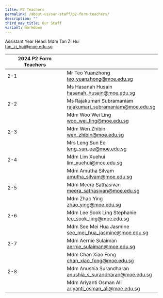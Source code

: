 ```yaml
---
title: P2 Teachers
permalink: /about-us/our-staff/p2-form-teachers/
description: ""
third_nav_title: Our Staff
variant: markdown
---
```

Assistant Year Head: Mdm Tan Zi Hui
<br>
<a href="mailto:tan_zi_hui@moe.edu.sg">tan_zi_hui@moe.edu.sg</a>
<br>

| 2024 P2 Form Teachers | |  
| -------- | -------- |
| 2-1     | Mr Teo Yuanzhong  <br><a href="mailto:teo_yuanzhong@moe.edu.sg">teo_yuanzhong@moe.edu.sg</a>     | |     
|      | Ms Hasanah Husain    <br><a href="mailto:hasanah_husain@moe.edu.sg">hasanah_husain@moe.edu.sg</a>     |     |
| 2-2    | Ms Rajakumari Subramaniam  <br><a href="mailto:rajakumari_subramaniam@moe.edu.sg">rajakumari_subramaniam@moe.edu.sg</a>    |  |
|    | Mdm Woo Wei Ling    <br><a href="mailto:woo_wei_ling@moe.edu.sg">woo_wei_ling@moe.edu.sg</a>     |    |
| 2-3     | Mdm Wen Zhibin    <br> <a href="mailto:wen_zhibin@moe.edu.sg">wen_zhibin@moe.edu.sg</a>  |   |
|      | Mrs Leng Sun Ee    <br><a href="mailto:leng_sun_ee@moe.edu.sg">leng_sun_ee@moe.edu.sg</a>   | |     
|2-4     | Mdm Lim Xuehui   <br> <a href="mailto:lim_xuehui@moe.edu.sg">lim_xuehui@moe.edu.sg</a>  |      |
|     | Mdm Amutha Silvam  <br> <a href="mailto:amutha_silvam@moe.edu.sg">amutha_silvam@moe.edu.sg</a>  |      |
| 2-5    | Mdm Meera Sathasivan <br> <a href="mailto:meera_sathasivan@moe.edu.sg">meera_sathasivan@moe.edu.sg</a> |      |
|     | Mdm Zhao Ying <br> <a href="mailto:zhao_ying@moe.edu.sg">zhao_ying@moe.edu.sg</a>  |      |
|  2-6   | Mdm Lee Sook Ling Stephanie <br><a href="mailto:lee_sook_ling@moe.edu.sg">lee_sook_ling@moe.edu.sg</a> |      |
|    | Mdm See Mei Hua Jasmine  <br><a href="mailto:see_mei_hua_jasmine@moe.edu.sg">see_mei_hua_jasmine@moe.edu.sg</a>  |      |
|  2-7   | Mdm Aernie Sulaiman <br><a href="mailto:aernie_sulaiman@moe.edu.sg">aernie_sulaiman@moe.edu.sg</a>  |      |
|     | Mdm Chan Xiao Fong  <br><a href="mailto:chan_xiao_fong@moe.edu.sg">chan_xiao_fong@moe.edu.sg</a>  |      |
|  2-8   | Mdm Anushia Surandharan <br> <a href="mailto:anushia_s_surandharan@moe.edu.sg">anushia_s_surandharan@moe.edu.sg</a> |      |
|     | Mdm Ariyanti Osman Ali <br> <a href="mailto:ariyanti_osman_ali@moe.edu.sg">ariyanti_osman_ali@moe.edu.sg</a>  |      |